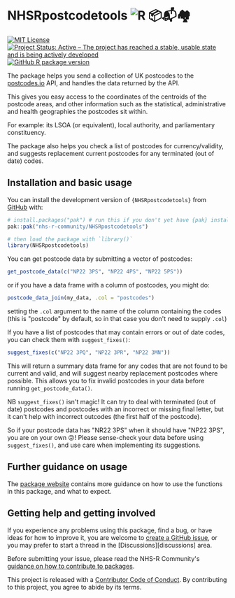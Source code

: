 
# NHSRpostcodetools ![R](https://www.r-project.org/favicon-32x32.png) 📦📬🏘️

<!-- badges: start -->

[![MIT License][licence_badge]](LICENCE.md)
[![Project Status: Active – The project has reached a stable, usable state and
is being actively developed][repostatus_svg]][repostatus_info]
[![GitHub R package version][gh_ver]](DESCRIPTION)

[licence_badge]: https://img.shields.io/badge/licence-MIT-blue
[repostatus_info]: https://www.repostatus.org/#active
[repostatus_svg]: https://www.repostatus.org/badges/latest/active.svg
[gh_ver]: https://img.shields.io/github/r-package/v/nhs-r-community/NHSRpostcodetools
<!-- badges: end -->

The package helps you send a collection of UK postcodes to the
[postcodes.io][pcio] API, and handles the data returned by the API.

This gives you easy access to the coordinates of the centroids of the postcode
areas, and other information such as the statistical, administrative and health
geographies the postcodes sit within.

For example: its LSOA (or equivalent), local authority, and parliamentary
constituency.

The package also helps you check a list of postcodes for currency/validity,
and suggests replacement current postcodes for any terminated (out of date)
codes.

[pcio]: https://postcodes.io/


## Installation and basic usage

You can install the development version of `{NHSRpostcodetools}` from
[GitHub][repo] with:

```r
# install.packages("pak") # run this if you don't yet have {pak} installed
pak::pak("nhs-r-community/NHSRpostcodetools")

# then load the package with `library()`
library(NHSRpostcodetools)
```

You can get postcode data by submitting a vector of postcodes:

```r
get_postcode_data(c("NP22 3PS", "NP22 4PS", "NP22 5PS"))
```
or if you have a data frame with a column of postcodes, you might do:

```r
postcode_data_join(my_data, .col = "postcodes")
```

setting the `.col` argument to the name of the column containing the codes
(this is "postcode" by default, so in that case you don't need to supply `.col`)

If you have a list of postcodes that may contain errors or out of date codes,
you can check them with `suggest_fixes()`:

```r
suggest_fixes(c("NP22 3PQ", "NP22 3PR", "NP22 3MN"))
```

This will return a summary data frame for any codes that are not found to be
current and valid, and will suggest nearby replacement postcodes where possible.
This allows you to fix invalid postcodes in your data before running
`get_postcode_data()`.

NB `suggest_fixes()` isn't magic! It can try to deal with terminated (out of
date) postcodes and postcodes with an incorrect or missing final letter, but it
can't help with incorrect outcodes (the first half of the postcode).

So if your postcode data has "NR22 3PS" when it should have "NP22 3PS", you are
on your own 😜! Please sense-check your data before using `suggest_fixes()`,
and use care when implementing its suggestions.


## Further guidance on usage

The [package website][intro] contains more guidance on how to use the functions
in this package, and what to expect.


## Getting help and getting involved

If you experience any problems using this package, find a bug, or have ideas
for how to improve it, you are welcome to [create a GitHub issue][issues], or
you may prefer to start a thread in the [Discussions][discussions] area.

Before submitting your issue, please read the NHS-R Community's
[guidance on how to contribute to packages][tools].

This project is released with a [Contributor Code of Conduct][coc].
By contributing to this project, you agree to abide by its terms.

[repo]: https://github.com/nhs-r-community/NHSRpostcodetools/
[intro]: https://nhs-r-community.github.io/NHSRpostcodetools/
[issues]: https://github.com/nhs-r-community/NHSRpostcodetools/issues
[tools]: https://tools.nhsrcommunity.com/contribution.html
[coc]: CODE_OF_CONDUCT.md

